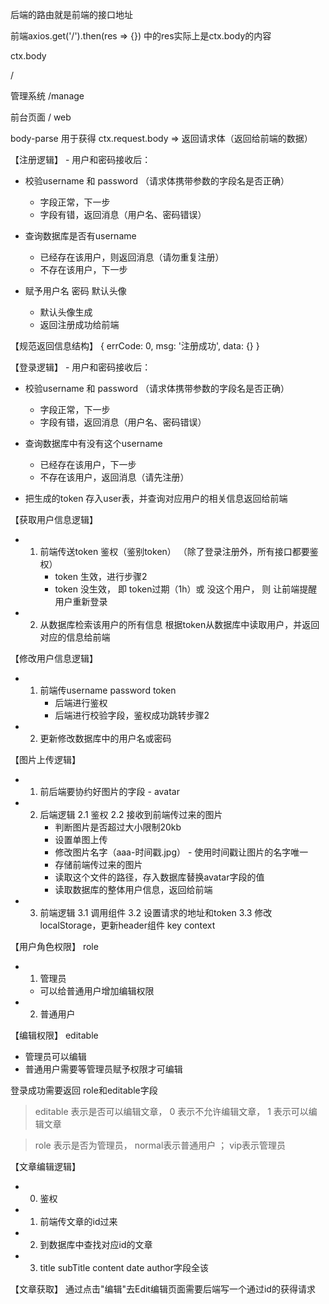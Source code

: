
后端的路由就是前端的接口地址

前端axios.get('/').then(res => {}) 中的res实际上是ctx.body的内容

ctx.body


/

管理系统
/manage


前台页面
/ web


body-parse 用于获得 ctx.request.body   => 返回请求体（返回给前端的数据）



【注册逻辑】 - 用户和密码接收后：
- 校验username 和 password （请求体携带参数的字段名是否正确）
    - 字段正常，下一步
    - 字段有错，返回消息（用户名、密码错误）

- 查询数据库是否有username
    - 已经存在该用户，则返回消息（请勿重复注册）
    - 不存在该用户，下一步

- 赋予用户名 密码 默认头像
    - 默认头像生成
    - 返回注册成功给前端



【规范返回信息结构】
{
    errCode: 0,
    msg: '注册成功',
    data: {}
}


【登录逻辑】 - 用户和密码接收后：
- 校验username 和 password （请求体携带参数的字段名是否正确）
    - 字段正常，下一步
    - 字段有错，返回消息（用户名、密码错误）

- 查询数据库中有没有这个username
    - 已经存在该用户，下一步
    - 不存在该用户，返回消息（请先注册）

- 把生成的token 存入user表，并查询对应用户的相关信息返回给前端


【获取用户信息逻辑】
- 1. 前端传送token
    鉴权（鉴别token） （除了登录注册外，所有接口都要鉴权）
        - token 生效，进行步骤2
        - token 没生效， 即 token过期（1h）或 没这个用户， 则 让前端提醒用户重新登录
- 2. 从数据库检索该用户的所有信息
    根据token从数据库中读取用户，并返回对应的信息给前端


【修改用户信息逻辑】
- 1. 前端传username password token
     - 后端进行鉴权
     - 后端进行校验字段，鉴权成功跳转步骤2
- 2. 更新修改数据库中的用户名或密码


【图片上传逻辑】
- 1. 前后端要协约好图片的字段 - avatar
- 2. 后端逻辑
    2.1 鉴权
    2.2 接收到前端传过来的图片
        - 判断图片是否超过大小限制20kb
        - 设置单图上传
        - 修改图片名字（aaa-时间戳.jpg） - 使用时间戳让图片的名字唯一
        - 存储前端传过来的图片
        - 读取这个文件的路径，存入数据库替换avatar字段的值
        - 读取数据库的整体用户信息，返回给前端
- 3. 前端逻辑
    3.1 调用组件
    3.2 设置请求的地址和token
    3.3 修改localStorage，更新header组件 key context


【用户角色权限】 role
- 1. 管理员
    - 可以给普通用户增加编辑权限
- 2. 普通用户


【编辑权限】 editable
- 管理员可以编辑
- 普通用户需要等管理员赋予权限才可编辑

登录成功需要返回 role和editable字段

> editable 表示是否可以编辑文章， 0 表示不允许编辑文章， 1 表示可以编辑文章

> role 表示是否为管理员， normal表示普通用户 ； vip表示管理员


【文章编辑逻辑】
- 0. 鉴权
- 1. 前端传文章的id过来
- 2. 到数据库中查找对应id的文章
- 3. title subTitle content date author字段全该


【文章获取】
通过点击"编辑"去Edit编辑页面需要后端写一个通过id的获得请求

